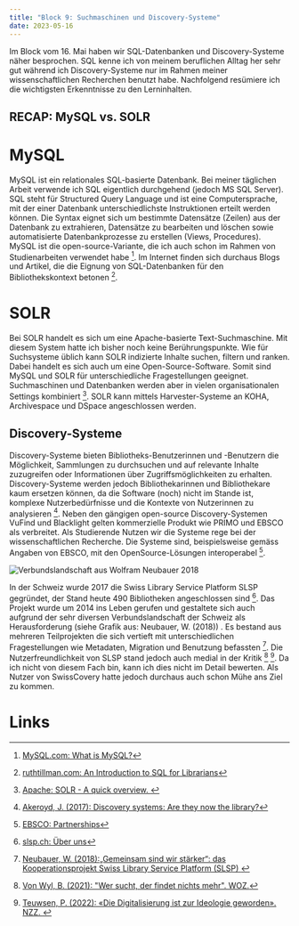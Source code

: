 ```yaml
---
title: "Block 9: Suchmaschinen und Discovery-Systeme"
date: 2023-05-16
---
```


Im Block vom 16. Mai haben wir SQL-Datenbanken und Discovery-Systeme näher besprochen. SQL kenne ich von meinem beruflichen Alltag her sehr gut während ich Discovery-Systeme nur im Rahmen meiner wissenschaftlichen Recherchen benutzt habe. Nachfolgend resümiere ich die wichtigsten Erkenntnisse zu den Lerninhalten.

## RECAP: MySQL vs. SOLR

# MySQL

MySQL ist ein relationales SQL-basierte Datenbank. Bei meiner täglichen Arbeit verwende ich SQL eigentlich durchgehend (jedoch MS SQL Server). SQL steht für Structured Query Language und ist eine Computersprache, mit der einer Datenbank unterschiedlichste Instruktionen erteilt werden können. Die Syntax eignet sich um bestimmte Datensätze (Zeilen) aus der Datenbank zu extrahieren, Datensätze zu bearbeiten und löschen sowie automatisierte Datenbankprozesse zu erstellen (Views, Procedures). MySQL ist die open-source-Variante, die ich auch schon im Rahmen von Studienarbeiten verwendet habe [^1]. Im Internet finden sich durchaus Blogs und Artikel, die die Eignung von SQL-Datenbanken für den Bibliothekskontext betonen [^2].

# SOLR

Bei SOLR handelt es sich um eine Apache-basierte Text-Suchmaschine. Mit diesem System hatte ich bisher noch keine Berührungspunkte. Wie für Suchsysteme üblich kann SOLR indizierte Inhalte suchen, filtern und ranken. Dabei handelt es sich auch um eine Open-Source-Software. Somit sind MySQL und SOLR für unterschiedliche Fragestellungen geeignet. Suchmaschinen und Datenbanken werden aber in vielen organisationalen Settings kombiniert [^3]. SOLR kann mittels Harvester-Systeme an KOHA, Archivespace und DSpace angeschlossen werden.


## Discovery-Systeme

Discovery-Systeme bieten Bibliotheks-Benutzerinnen und -Benutzern die Möglichkeit, Sammlungen zu durchsuchen und auf relevante Inhalte zuzugreifen oder Informationen über Zugriffsmöglichkeiten zu erhalten. Discovery-Systeme werden jedoch Bibliothekarinnen und Bibliothekare kaum ersetzen können, da die Software (noch) nicht im Stande ist, komplexe Nutzerbedürfnisse und die Kontexte von Nutzerinnen zu analysieren [^4]. Neben den gängigen open-source Discovery-Systemen VuFind und Blacklight gelten kommerzielle Produkt wie PRIMO und EBSCO als verbreitet. Als Studierende Nutzen wir die Systeme rege bei der wissenschaftlichen Recherche. Die Systeme sind, beispielsweise gemäss Angaben von EBSCO, mit den OpenSource-Lösungen interoperabel [^5].

![Verbundslandschaft aus Wolfram Neubauer 2018](/LeTaBu/assets/images/Verbundslandschaft.png)

In der Schweiz wurde 2017 die  Swiss Library Service Platform SLSP gegründet, der Stand heute 490 Bibliotheken angeschlossen sind [^6]. Das Projekt wurde um 2014 ins Leben gerufen und gestaltete sich auch aufgrund der sehr diversen Verbundslandschaft der Schweiz als Herausforderung (siehe Grafik aus: Neubauer, W. (2018)) . Es bestand aus mehreren Teilprojekten die sich vertieft mit unterschiedlichen Fragestellungen wie Metadaten, Migration und Benutzung befassten [^7]. Die Nutzerfreundlichkeit von SLSP stand jedoch auch medial in der Kritik [^8] [^9]. Da ich nicht von diesem Fach bin, kann ich dies nicht im Detail bewerten. Als Nutzer von SwissCovery hatte jedoch durchaus auch schon Mühe ans Ziel zu kommen.


# Links

[^1]:[MySQL.com: What is MySQL?](https://dev.mysql.com/doc/refman/8.0/en/what-is-mysql.html)
[^2]:[ruthtillman.com: An Introduction to SQL for Librarians](https://ruthtillman.com/post/an-introduction-to-sql-for-librarians/)
[^3]:[Apache: SOLR - A quick overview. ](https://solr.apache.org/guide/7_2/a-quick-overview.html)
[^4]:[Akeroyd, J. (2017): Discovery systems: Are they now the library?](https://onlinelibrary.wiley.com/doi/full/10.1002/leap.1085)
[^5]:[EBSCO: Partnerships](https://www.ebsco.com/partnerships/blacklight-vufind)
[^6]:[slsp.ch: Über uns](https://slsp.ch/de/about)
[^7]:[Neubauer, W. (2018):„Gemeinsam sind wir stärker“: das Kooperationsprojekt Swiss Library Service Platform (SLSP) ](https://doi.org/10.1515/9783110553796-006)
[^8]:[Von Wyl, B. (2021): "Wer sucht, der findet nichts mehr". WOZ.](https://www.woz.ch/2113/vernetzte-bibliotheken/wer-sucht-der-findet-nichts-mehr)
[^9]:[Teuwsen, P. (2022): «Die Digitalisierung ist zur Ideologie geworden». NZZ. ](https://magazin.nzz.ch/nzz-am-sonntag/kultur/die-digitalisierung-ist-zur-ideologie-geworden-ld.1707174?reduced=true)